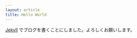```yaml
---
layout: article
title: Hello World
---
```


[Jekyll](http://jekyllrb.com/) でブログを書くことにしました。よろしくお願いします。

